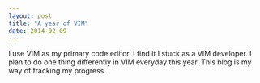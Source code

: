 ```yaml
---
layout: post
title: "A year of VIM"
date: 2014-02-09
---
```

I use VIM as my primary code editor. I find it I stuck as a VIM developer. I plan to do one thing differently in VIM everyday this year.
This blog is my way of tracking my progress.
